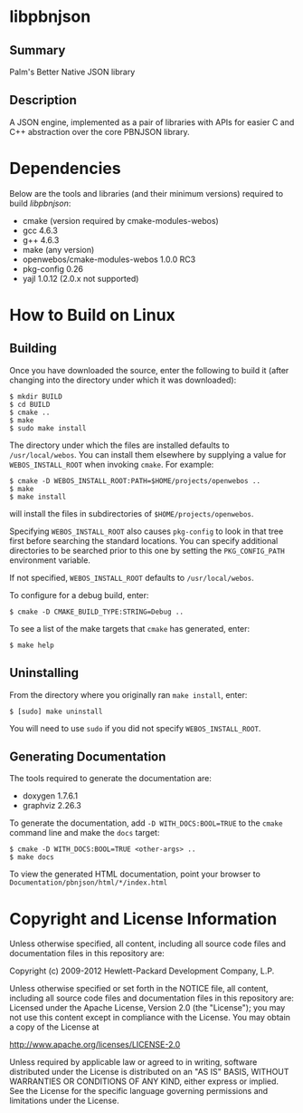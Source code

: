 libpbnjson
==========

Summary
-------
Palm's Better Native JSON library

Description
-----------
A JSON engine, implemented as a pair of libraries with APIs for easier C and 
C++ abstraction over the core PBNJSON library.

Dependencies
============

Below are the tools and libraries (and their minimum versions) required to build _libpbnjson_:

- cmake (version required by cmake-modules-webos)
- gcc 4.6.3
- g++ 4.6.3
- make (any version)
- openwebos/cmake-modules-webos 1.0.0 RC3
- pkg-config 0.26
- yajl 1.0.12 (2.0.x not supported)

How to Build on Linux
=====================

## Building

Once you have downloaded the source, enter the following to build it (after
changing into the directory under which it was downloaded):

    $ mkdir BUILD
    $ cd BUILD
    $ cmake ..
    $ make
    $ sudo make install

The directory under which the files are installed defaults to `/usr/local/webos`.
You can install them elsewhere by supplying a value for `WEBOS_INSTALL_ROOT`
when invoking `cmake`. For example:

    $ cmake -D WEBOS_INSTALL_ROOT:PATH=$HOME/projects/openwebos ..
    $ make
    $ make install

will install the files in subdirectories of `$HOME/projects/openwebos`.

Specifying `WEBOS_INSTALL_ROOT` also causes `pkg-config` to look in that tree
first before searching the standard locations. You can specify additional
directories to be searched prior to this one by setting the `PKG_CONFIG_PATH`
environment variable.

If not specified, `WEBOS_INSTALL_ROOT` defaults to `/usr/local/webos`.

To configure for a debug build, enter:

    $ cmake -D CMAKE_BUILD_TYPE:STRING=Debug ..

To see a list of the make targets that `cmake` has generated, enter:

    $ make help

## Uninstalling

From the directory where you originally ran `make install`, enter:

    $ [sudo] make uninstall

You will need to use `sudo` if you did not specify `WEBOS_INSTALL_ROOT`.

## Generating Documentation

The tools required to generate the documentation are:

- doxygen 1.7.6.1
- graphviz 2.26.3

To generate the documentation, add `-D WITH_DOCS:BOOL=TRUE` to the `cmake`
command line and make the `docs` target:

    $ cmake -D WITH_DOCS:BOOL=TRUE <other-args> ..
    $ make docs

To view the generated HTML documentation, point your browser to
`Documentation/pbnjson/html/*/index.html`

# Copyright and License Information

Unless otherwise specified, all content, including all source code files and
documentation files in this repository are:

Copyright (c) 2009-2012 Hewlett-Packard Development Company, L.P.

Unless otherwise specified or set forth in the NOTICE file, all content,
including all source code files and documentation files in this repository are:
Licensed under the Apache License, Version 2.0 (the "License");
you may not use this content except in compliance with the License.
You may obtain a copy of the License at

http://www.apache.org/licenses/LICENSE-2.0

Unless required by applicable law or agreed to in writing, software
distributed under the License is distributed on an "AS IS" BASIS,
WITHOUT WARRANTIES OR CONDITIONS OF ANY KIND, either express or implied.
See the License for the specific language governing permissions and
limitations under the License.
